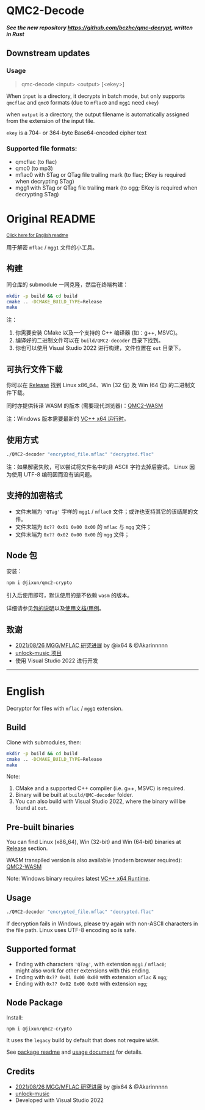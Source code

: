 ﻿# QMC2-Decode
 
***See the new repository https://github.com/bczhc/qmc-decrypt, written in Rust***

## Downstream updates
### Usage
>qmc-decode \<input\> \<output\> [\<ekey\>]

When `input` is a directory, it decrypts in batch mode, but only supports `qmcflac` and `qmc0` formats (due to `mflac0`
and `mgg1` need `ekey`)

when `output` is a directory, the output filename is automatically assigned from the extension of the input file.

`ekey` is a 704- or 364-byte Base64-encoded cipher text

### Supported file formats:

- qmcflac (to flac)
- qmc0 (to mp3)
- mflac0 with STag or QTag file trailing mark (to flac; EKey is required when decrypting STag)
- mgg1 with STag or QTag file trailing mark (to ogg; EKey is required when decrypting STag)

# Original README

<small><a href="#english">Click here for English readme</a></small>

用于解密 `mflac` / `mgg1` 文件的小工具。

## 构建

同仓库的 submodule 一同克隆，然后在终端构建：

```sh
mkdir -p build && cd build
cmake .. -DCMAKE_BUILD_TYPE=Release
make
```

注：

1. 你需要安装 CMake 以及一个支持的 C++ 编译器 (如：g++, MSVC)。
2. 编译好的二进制文件可以在 `build/QMC2-decoder` 目录下找到。
3. 你也可以使用 Visual Studio 2022 进行构建，文件位置在 `out` 目录下。

## 可执行文件下载

你可以在 [Release][latest_release] 找到
Linux x86_64、Win (32 位) 及 Win (64 位) 的二进制文件下载。

同时亦提供转译 WASM 的版本 (需要现代浏览器)：[QMC2-WASM][qmc2_wasm]

注：Windows 版本需要最新的 [VC++ x64 运行时][vs2022_runtime]。

## 使用方式

```sh
./QMC2-decoder "encrypted_file.mflac" "decrypted.flac"
```

注：如果解密失败，可以尝试将文件名中的非 ASCII 字符去掉后尝试。
Linux 因为使用 UTF-8 编码因而没有该问题。

## 支持的加密格式

- 文件末端为 `'QTag'` 字样的 `mgg1` / `mflac0` 文件；或许也支持其它的该结尾的文件。
- 文件末端为 `0x?? 0x01 0x00 0x00` 的 `mflac` 与 `mgg` 文件；
- 文件末端为 `0x?? 0x02 0x00 0x00` 的 `mgg` 文件；

## Node 包

安装：

```sh
npm i @jixun/qmc2-crypto
```

引入后使用即可，默认使用的是不依赖 `wasm` 的版本。

详细请参见[包的说明][npm_readme]以及[使用文档/用例][npm_usage]。

## 致谢

- [2021/08/26 MGG/MFLAC 研究进展][research] by @ix64 & @Akarinnnnn
- [unlock-music 项目][unlock-music]
- 使用 Visual Studio 2022 进行开发

---

# English

Decryptor for files with `mflac` / `mgg1` extension.

## Build

Clone with submodules, then:

```bash
mkdir -p build && cd build
cmake .. -DCMAKE_BUILD_TYPE=Release
make
```

Note:

1. CMake and a supported C++ compiler (i.e. g++, MSVC) is required.
2. Binary will be built at `build/QMC-decoder` folder.
3. You can also build with Visual Studio 2022, where the binary will be found at `out`.

## Pre-built binaries

You can find Linux (x86_64), Win (32-bit) and Win (64-bit) binaries
at [Release][latest_release] section.

WASM transpiled version is also available (modern browser required):
[QMC2-WASM][qmc2_wasm]

Note: Windows binary requires latest [VC++ x64 Runtime][vs2022_runtime].

## Usage

```sh
./QMC2-decoder "encrypted_file.mflac" "decrypted.flac"
```

If decryption fails in Windows, please try again with non-ASCII
characters in the file path. Linux uses UTF-8 encoding so is safe.

## Supported format

- Ending with characters `'QTag'`, with extension `mgg1` / `mflac0`;  
  might also work for other extensions with this ending.
- Ending with `0x?? 0x01 0x00 0x00` with extension `mflac` & `mgg`;
- Ending with `0x?? 0x02 0x00 0x00` with extension `mgg`;

## Node Package

Install:

```sh
npm i @jixun/qmc2-crypto
```

It uses the `legacy` build by default that does not require `WASM`.

See [package readme][npm_readme] and [usage document][npm_usage] for details.

## Credits

- [2021/08/26 MGG/MFLAC 研究进展][research] by @ix64 & @Akarinnnnn
- [unlock-music][unlock-music]
- Developed with Visual Studio 2022

[research]: https://gist.github.com/ix64/bcd72c151f21e1b050c9cc52d6ff27d5
[qmc2_wasm]: https://jixunmoe.github.io/qmc2/
[unlock-music]: https://github.com/unlock-music/unlock-music
[latest_release]: https://github.com/jixunmoe/qmc2/releases/latest
[vs2022_runtime]: https://aka.ms/vs/17/release/vc_redist.x64.exe
[npm_readme]: https://github.com/jixunmoe/qmc2/tree/main/QMC2-wasm/npm
[npm_usage]: https://jixunmoe.github.io/qmc2/source.html
